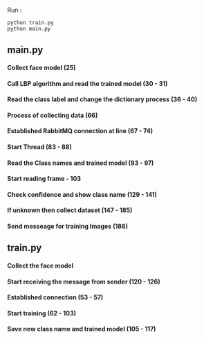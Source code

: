 Run :

    python train.py
    python main.py  
    

## main.py

#### Collect face model (25)

#### Call LBP algorithm and read the trained model (30 - 31)

#### Read the class label and change the dictionary process (36 - 40)

#### Process of collecting data (66)

#### Established RabbitMQ connection at line (67 - 74)

#### Start Thread (83 - 88)

#### Read the Class names and trained model (93 - 97)

#### Start reading frame - 103

#### Check confidence and show class name (129 - 141)

#### If unknown then collect dataset (147 - 185)

#### Send messeage for training Images (186)



## train.py

#### Collect the face model

#### Start receiving the message from sender (120 - 126)

#### Established connection (53 - 57)

#### Start training (62 - 103)

#### Save new class name and trained model (105 - 117)
